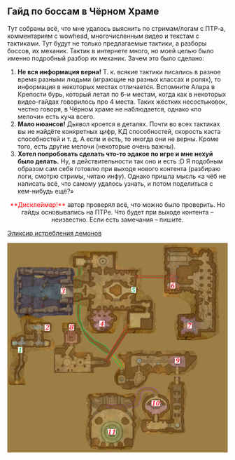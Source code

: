 ## Гайд по боссам в Чёрном Храме ##
Тут собраны всё, что мне удалось выяснить по стримам/логам с ПТР-а, комментариям с wowhead, многочисленным видео и текстам с тактиками. Тут будут не только предлагаемые тактики, а разборы боссов, их механик. Тактик в интернете много, но моей целью было именно подробный разбор их механик.
Зачем это было сделано:
1. **Не вся информация верна!** Т. к. всякие тактики писались в разное время разными людьми (играющие на разных классах и ролях), то информация в некоторых местах отличается. Вспомните Алара в Крепости бурь, который летал по 6-и местам, когда как в некоторых видео-гайдах говорилось про 4 места. Таких жёстких несостыковок, честно говоря, в Чёрном храме не наблюдается, однако «по мелочи» есть куча всего.
2. **Мало нюансов!** Дьявол кроется в деталях. Почти во всех тактиках вы не найдёте конкретных цифр, КД способностей, скорость каста способностей и т. д. А если и есть, то иногда они не верны. Кроме того, есть другие мелочи (некоторые очень важны). 
3. **Хотел попробовать сделать что-то эдакое по игре и мне нехуй было делать.** Ну, в действительности так оно и есть :D Я подобным образом сам себя готовлю при выходе нового контента (разбираю логи, смотрю стримы, читаю инфу). Однако пришла мысль «а чёб не написать всё, что самому удалось узнать, и потом поделиться с кем-нибудь ещё?»

<p align="center">
<span style="color: red"> **Дисклеймер!** </span> автор проверял всё, что можно было проверить. Но гайды основывались на ПТРе. Что будет при выходе контента – неизвестно. Если есть замечания – пишите.
</p>

[Эликсир истребления демонов](https://ru.tbc.wowhead.com/item=9224)


![Bt_map](/BT_Map.png)

<script>var whTooltips = {colorLinks: false, iconizeLinks: true, renameLinks: true};</script>
<script src="https://wow.zamimg.com/widgets/power.js"></script>
